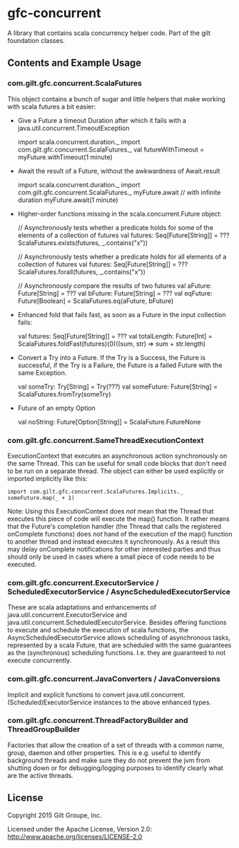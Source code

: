 # gfc-concurrent

A library that contains scala concurrency helper code. Part of the gilt foundation classes.

## Contents and Example Usage

### com.gilt.gfc.concurrent.ScalaFutures

This object contains a bunch of sugar and little helpers that make working with scala futures a bit easier:

* Give a Future a timeout Duration after which it fails with a java.util.concurrent.TimeoutException

    import scala.concurrent.duration._
    import com.gilt.gfc.concurrent.ScalaFutures._
    val futureWithTimeout = myFuture.withTimeout(1 minute)

* Await the result of a Future, without the awkwardness of Await.result

    import scala.concurrent.duration._
    import com.gilt.gfc.concurrent.ScalaFutures._
    myFuture.await // with infinite duration
    myFuture.await(1 minute)

* Higher-order functions missing in the scala.concurrent.Future object:

    // Asynchronously tests whether a predicate holds for some of the elements of a collection of futures
    val futures: Seq[Future[String]] = ???
    ScalaFutures.exists(futures, _.contains("x"))

    // Asynchronously tests whether a predicate holds for all elements of a collection of futures
    val futures: Seq[Future[String]] = ???
    ScalaFutures.forall(futures, _.contains("x"))

    // Asynchronously compare the results of two futures
    val aFuture: Future[String] = ???
    val bFuture: Future[String] = ???
    val eqFuture: Future[Boolean] = ScalaFutures.eq(aFuture, bFuture)

* Enhanced fold that fails fast, as soon as a Future in the input collection fails:

    val futures: Seq[Future[String]] = ???
    val totalLength: Future[Int] = ScalaFutures.foldFast(futures)(0)((sum, str) => sum + str.length)


* Convert a Try into a Future. If the Try is a Success, the Future is successful, if the Try is a Failure,
the Future is a failed Future with the same Exception.

    val someTry: Try[String] = Try(???)
    val someFuture: Future[String] = ScalaFutures.fromTry(someTry)

* Future of an empty Option

    val noString: Future[Option[String]] = ScalaFuture.FutureNone

### com.gilt.gfc.concurrent.SameThreadExecutionContext

ExecutionContext that executes an asynchronous action synchronously on the same Thread. This can be
useful for small code blocks that don't need to be run on a separate thread.
The object can either be used explicitly or imported implicitly like this:

    import com.gilt.gfc.concurrent.ScalaFutures.Implicits._
    someFuture.map(_ + 1)

Note: Using this ExecutionContext does _not_ mean that the Thread that executes this piece of code will execute the
map() function. It rather means that the Future's completion handler (the Thread that calls the registered onComplete
functions) does _not_ hand of the execution of the map() function to another thread and instead executes it synchronously.
As a result this may delay onComplete notifications for other interested parties and thus should only be used in cases
where a small piece of code needs to be executed.

### com.gilt.gfc.concurrent.ExecutorService / ScheduledExecutorService / AsyncScheduledExecutorService

These are scala adaptations and enhancements of java.util.concurrent.ExecutorService and java.util.concurrent.ScheduledExecutorService.
Besides offering functions to execute and schedule the execution of scala functions, the AsyncScheduledExecutorService
allows scheduling of asynchronous tasks, represented by a scala Future, that are scheduled with the same guarantees
as the (synchronous) scheduling functions. I.e. they are guaranteed to not execute concurrently.

### com.gilt.gfc.concurrent.JavaConverters / JavaConversions

Implicit and explicit functions to convert java.util.concurrent.(Scheduled)ExecutorService instances to the above enhanced types.

### com.gilt.gfc.concurrent.ThreadFactoryBuilder and ThreadGroupBuilder

Factories that allow the creation of a set of threads with a common name, group, daemon and other properties.
This is e.g. useful to identify background threads and make sure they do not prevent the jvm from shutting down
or for debugging/logging purposes to identify clearly what are the active threads.

## License
Copyright 2015 Gilt Groupe, Inc.

Licensed under the Apache License, Version 2.0: http://www.apache.org/licenses/LICENSE-2.0
